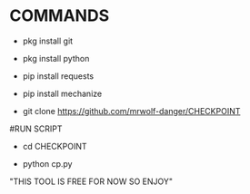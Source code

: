 # COMMANDS
* pkg install git
 
* pkg install python

* pip install requests
 
* pip install mechanize
 
* git clone https://github.com/mrwolf-danger/CHECKPOINT

#RUN SCRIPT
* cd CHECKPOINT
 
* python cp.py

"THIS TOOL IS FREE FOR NOW SO ENJOY"
